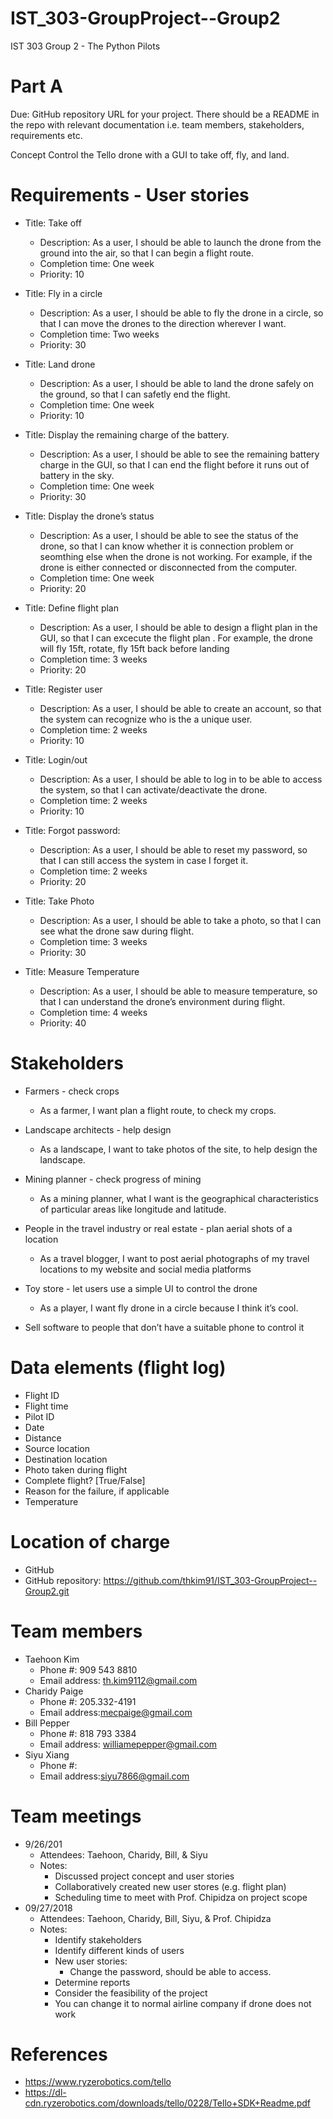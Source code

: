 # IST_303-GroupProject--Group2
IST 303
Group 2 - The Python Pilots

# Part A

Due: GitHub repository URL for your project. There should be a README in the repo with relevant documentation i.e. team members, stakeholders, requirements etc. 

Concept
Control the Tello drone with a GUI to take off, fly, and land.

# Requirements - User stories
* Title: Take off
  * Description: As a user, I should be able to launch the drone from the ground into the air, so that I can begin a flight route.
  * Completion time: One week
  * Priority: 10

* Title: Fly in a circle
  * Description: As a user, I should be able to fly the drone in a circle, so that I can move the drones to the direction wherever I want.
  * Completion time: Two weeks
  * Priority: 30

* Title: Land drone
  * Description: As a user, I should be able to land the drone safely on the ground, so that I can safetly end the flight.
  * Completion time: One week
  * Priority: 10

* Title: Display the remaining charge of the battery.
  * Description: As a user, I should be able to see the remaining battery charge in the GUI, so that I can end the flight before it runs out of battery in the sky.
  * Completion time: One week
  * Priority: 30

* Title: Display the drone’s status
  * Description: As a user, I should be able to see the status of the drone, so that I can know whether it is connection problem or seomthing else when the drone is not working. For example, if the drone is either connected or disconnected from the computer.
  * Completion time: One week
  * Priority: 20

* Title: Define flight plan
  * Description: As a user, I should be able to design a flight plan in the GUI, so that I can excecute the flight plan . For example, the drone will fly 15ft, rotate, fly 15ft back before landing
  * Completion time: 3 weeks
  * Priority: 20

* Title: Register user
  * Description: As a user, I should be able to create an account, so that the system can recognize who is the a unique user.
  * Completion time: 2 weeks
  * Priority: 10

* Title: Login/out
  * Description: As a user, I should be able to log in to be able to access the system, so that I can activate/deactivate the drone.
  * Completion time: 2 weeks
  * Priority: 10

* Title: Forgot password:
  * Description: As a user, I should be able to reset my password, so that I can still access the system in case I forget it.
  * Completion time: 2 weeks
  * Priority: 20

* Title: Take Photo
  * Description: As a user, I should be able to take a photo, so that I can see what the drone saw during flight.
  * Completion time: 3 weeks
  * Priority: 30

* Title: Measure Temperature
  * Description: As a user, I should be able to measure temperature, so that I can understand the drone’s environment during flight.
  * Completion time: 4 weeks
  * Priority: 40

# Stakeholders
* Farmers - check crops
  * As a farmer, I want plan a flight route, to check my crops.

* Landscape architects - help design
  * As a landscape, I want to take photos of the site, to help design the landscape.

* Mining planner - check progress of mining
  * As a mining planner, what I want is the geographical characteristics of particular areas like longitude and latitude.

* People in the travel industry or real estate - plan aerial shots of a location
  * As a travel blogger, I want to post aerial photographs of my travel locations to my website and social media platforms

* Toy store - let users use a simple UI to control the drone
  * As a player, I want fly drone in a circle because I think it’s cool.
* Sell software to people that don’t have a suitable phone to control it

# Data elements (flight log)
* Flight ID
* Flight time
* Pilot ID
* Date
* Distance
* Source location
* Destination location
* Photo taken during flight
* Complete flight? [True/False]
* Reason for the failure, if applicable
* Temperature

# Location of charge
* GitHub
* GitHub repository: https://github.com/thkim91/IST_303-GroupProject--Group2.git

# Team members
* Taehoon Kim
  * Phone #: 909 543 8810
  * Email address: th.kim9112@gmail.com
* Charidy Paige
  * Phone #: 205.332-4191
  * Email address:mecpaige@gmail.com
* Bill Pepper
  * Phone #: 818 793 3384
  * Email address: williamepepper@gmail.com
* Siyu Xiang
  * Phone #:
  * Email address:siyu7866@gmail.com

# Team meetings
* 9/26/201
  * Attendees: Taehoon, Charidy, Bill, & Siyu
  * Notes:
    * Discussed project concept and user stories
    * Collaboratively created new user stores (e.g. flight plan)
    * Scheduling time to meet with Prof. Chipidza on project scope
* 09/27/2018
  * Attendees: Taehoon, Charidy, Bill, Siyu, & Prof. Chipidza
  * Notes:
    * Identify stakeholders
    * Identify different kinds of users
    * New user stories:
      * Change the password, should be able to access.
    * Determine reports
    * Consider the feasibility of the project
    * You can change it to normal airline company if drone does not work

# References
* https://www.ryzerobotics.com/tello
* https://dl-cdn.ryzerobotics.com/downloads/tello/0228/Tello+SDK+Readme.pdf

